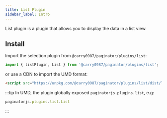 ```yaml
---
title: List Plugin
sidebar_label: Intro
---
```


List plugin is a plugin that allows you to display the data in a list view.

## Install

Import the selection plugin from `@carry0987/paginator/plugins/list`:

```ts
import { listPlugin, List } from '@carry0987/paginator/plugins/list';
```

or use a CDN to import the UMD format:

```html
<script src="https://unpkg.com/@carry0987/paginator/plugins/list/dist/list.min.js"></script>
```

:::tip
In UMD, the plugin globally exposed `paginatorjs.plugins.list`, e.g:

```ts
paginatorjs.plugins.list.List
```
:::
